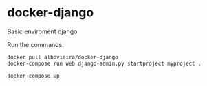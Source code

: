 # docker-django
Basic enviroment django

Run the commands:

```sh
docker pull albovieira/docker-django
docker-compose run web django-admin.py startproject myproject .
```

```sh
docker-compose up
```

